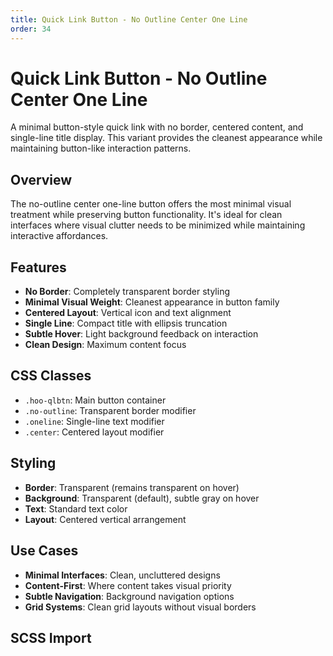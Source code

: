 ```yaml
---
title: Quick Link Button - No Outline Center One Line
order: 34
---
```


# Quick Link Button - No Outline Center One Line

A minimal button-style quick link with no border, centered content, and single-line title display. This variant provides the cleanest appearance while maintaining button-like interaction patterns.

## Overview

The no-outline center one-line button offers the most minimal visual treatment while preserving button functionality. It's ideal for clean interfaces where visual clutter needs to be minimized while maintaining interactive affordances.

## Features

- **No Border**: Completely transparent border styling
- **Minimal Visual Weight**: Cleanest appearance in button family
- **Centered Layout**: Vertical icon and text alignment
- **Single Line**: Compact title with ellipsis truncation
- **Subtle Hover**: Light background feedback on interaction
- **Clean Design**: Maximum content focus

## CSS Classes

- `.hoo-qlbtn`: Main button container
- `.no-outline`: Transparent border modifier
- `.oneline`: Single-line text modifier
- `.center`: Centered layout modifier

## Styling

- **Border**: Transparent (remains transparent on hover)
- **Background**: Transparent (default), subtle gray on hover
- **Text**: Standard text color
- **Layout**: Centered vertical arrangement

## Use Cases

- **Minimal Interfaces**: Clean, uncluttered designs
- **Content-First**: Where content takes visual priority
- **Subtle Navigation**: Background navigation options
- **Grid Systems**: Clean grid layouts without visual borders

## SCSS Import


